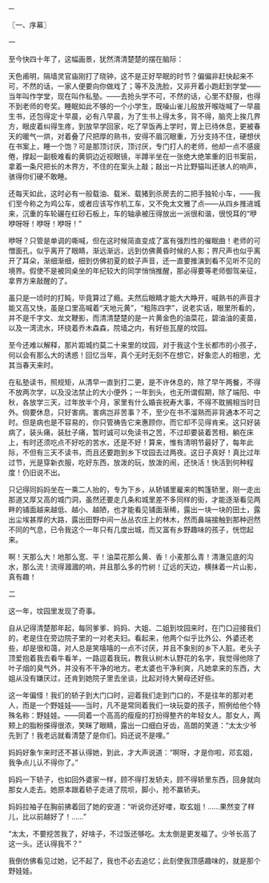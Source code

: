     一 

   〖一、序幕〗

   一

   至今快四十年了，这幅画景，犹然清清楚楚的摆在脑际：

   天色甫明，隔墙灵官庙刚打了晓钟，这不是正好早眠的时节？偏偏非赶快起来不可，不然的话，一家人便要向你做戏了；等不及洗脸，又非开着小跑赶到学堂——当年叫作学堂，现在叫作私塾。——去抢头学不可，不然的话，心里不舒服，也得不到老师的夸奖。睡眠如此不够的一个小学生，既噪山雀儿般放开喉咙喊了一早晨生书，还包得定十早晨，必有八早晨，为了生书上得太多，背不得，脑壳上挨几界方，眼皮着纠得生疼，到放早学回家，吃了早饭再上学时，胃上已待休息，更被春天的暖气一烘，对着叠了尺把厚的熟书，安得不眉沉眼重，万分支持不住，硬想伏在书案上，睡一个饱？可是那顶讨厌，顶讨厌，专门打人的老师，他却一点不感疲倦，撑起一副极难看的黄铜边近视眼镜，半蹲半坐在一张绝大绝笨重的旧书案前，拿着一条尺把长的木界方，不住的在案头上敲；敲出一片比野猫叫还骇人的响声，骇得你们硬不敢睡。

   还每天如此，这时必有一般载油、载米、载猪到杀房去的二把手独轮小车，——我们至今称之为鸡公车，或者应该写作机工车，又不免太文雅了点——从四乡推进城来，沉重的车轮碾在红砂石板上，车的轴承被压得放出一派很和谐，很悦耳的“咿咿呀呀！咿呀！咿呀！”

   咿呀？只管是单调的嘶喊，但在这时候简直变成了富有强烈性的催眠曲！老师的可憎面孔，似乎离开了眼睛，渐远渐远，远到仿佛黄昏时候的人影；界尺声也似乎离开了耳朵，渐细渐细，细到仿佛初夏的蚊子声音，还一直要推演到看不见听不见的境界。假使不是被同桌坐的年纪较大的同学悄悄推醒，那必得要等老师御驾亲征，拿界方来敲醒的了。

   虽只是一顷时的打盹，毕竟算过了瘾。夫然后眼睛才能大大睁开，喊熟书的声音才能又高又快，虽是口里高喊着“天地元黄”，“粗陈四字”，说老实话，眼里所看的，并不是千字文、龙文鞭影，而清清楚楚的是一片黄金色的油菜花，碧油油的麦苗，以及一湾流水，环绕着乔木森森，院墙之内，有好些瓦屋的坟园。

   至今还难以解释，那片距城约莫二十来里的坟园，对于我这个生长都市的小孩子，何以会有那么大的诱惑！回忆当年，真个无时无刻不在想它，好象恋人的相思，尤其当春天来时。

   在私塾读书，照规矩，从清早一直到打二更，是不许休息的，除了早午两餐，不得不放两次学，以及没法禁止的大小便外；一年到头，也无所谓假期，除了端阳、中秋，各放学三天，过年放半个月，家里有什么婚丧祝寿大事，不得不耽搁相当时日外。倘要休息，只好害病。害病岂非苦事？不，至少在书不溜熟而非背通本不可之时。但是病也是不容易的，你只管祷告它来惠顾你，而它却不见得肯来。这只好装病了，装头痛，装肚子痛，暂时诚可以免读书之苦，不过却要装着苦相，躺在床上，有时还须吃点不好吃的苦水，还是不好！算来，惟有清明节最好了，每年此际，不但有三天不读书，而且还要跑到乡下坟园去过两夜。这日子真好！真比过年过节，光是穿新衣服，吃好东西，放泼的玩，放泼的闹，还快活！快活到何种程度！仍旧说不出。

   只记得同妈妈坐在一乘二人抬的，专为下乡，从轿铺里雇来的鸭篷轿里，刚一走出那道又厚又高的城门洞，虽然还要走几条和城里差不多同样的街，才能逐渐看见两畔的铺面越来越低、越小、越陋，也才能看见铺面渐稀，露出一块一块的田土，露出尘埃甚厚的大路，露出田野中间一丛丛农庄上的林木，然而鼻端接触到那种迥然不同的气息，已令我这个一年只有几度出城，而又富有乡野趣味的孩子，恍惚起来。

   啊！天那么大！地那么宽、平！油菜花那么黄、香！小麦那么青！清澈见底的沟水，那么流！流得漍漍的响，并且那么多的竹树！辽远的天边，横抹着一片山影，真有趣！

   二

   这一年，坟园里发现了奇事。

   自从记得清楚那年起，每同爹爹、妈妈、大姐、二姐到坟园来时，在门口迎接我们的，老是住在旁边院子里的一对老夫妇。看起来，他两个似乎比外公、外婆还老些，却是很和蔼，对人总是笑嘻嘻的一点不讨厌，并且不象别的乡下人脏。老头子顶爱抱着我去看牛看羊，一路逗着我玩，教我认树木认野花的名字，我觉得他除了叶子烟的臭气外，并没有不干净的地方。老太婆也干净利爽，凡她拿来的东西，大姐从没有嫌厌过，还肯到她院子里去坐谈，比起对待大舅母还好些。

   这一年偏怪！我们的轿子到大门口时，迎着我们走到门口的，不是往年的那对老人，而是一个野娃娃——当时，凡不是常同着我们一块玩耍的孩子，照例给他个特殊名称：野娃娃。——同着一个高高的瘦瘦的打扮得整齐的年轻女人。那女人，两颊上的脂粉搽得很浓，笑眯了眼睛，露出一口细白牙齿，高朗的笑道：“太太少爷先到了！我老远就看清楚了是你们。妈还说不是哩。”

   妈妈好象乍来时还不甚认得她，到此，才大声说道：“啊呀，才是你啦，邓玄姐，我争点儿认不得你了。”

   妈妈一下轿子，也如回外婆家一样，顾不得打发轿夫，顾不得轿里东西，回身就向那女人走去。她原本跟着轿子走进了院坝，脚小，抢不赢轿夫。

   妈妈拉袖子在胸前拂着回了她的安道：“听说你还好喽，取玄姐！……果然变了样儿，比以前越好了！……”

   “太太，不要挖苦我了，好啥子，不过饭还够吃。太太倒是更发福了。少爷长高了这一头。还认得我不？”

   我倒仿佛看见过她，记不起了，我也不必去追忆；此刻使我顶感趣味的，就是那个野娃娃。

